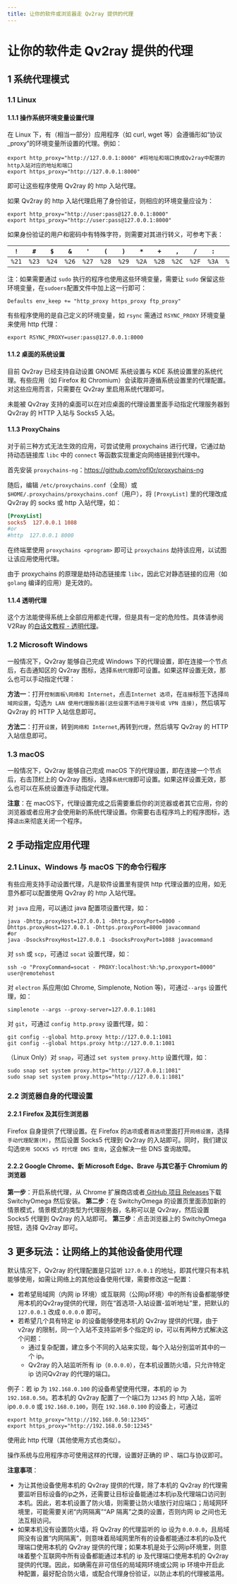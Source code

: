 ```yaml
---
title: 让你的软件或浏览器走 Qv2ray 提供的代理
---
```


# 让你的软件走 Qv2ray 提供的代理

## 1 系统代理模式

### 1.1 Linux

#### 1.1.1 操作系统环境变量设置代理

在 Linux 下，有（相当一部分）应用程序（如 curl, wget 等）会遵循形如“协议_proxy”的环境变量所设置的代理。例如：

```shell
export http_proxy="http://127.0.0.1:8000" #将地址和端口换成Qv2ray中配置的http入站对应的地址和端口
export https_proxy="http://127.0.0.1:8000"
```

即可让这些程序使用 Qv2ray 的 http 入站代理。

如果 Qv2ray 的 http 入站代理启用了身份验证，则相应的环境变量应设为：

```shell
export http_proxy="http://user:pass@127.0.0.1:8000"
export https_proxy="http://user:pass@127.0.0.1:8000"
```

如果身份验证的用户和密码中有特殊字符，则需要对其进行转义，可参考下表：

| `!`   | `#`   | `$`   | `&`   | `'`   | `(`   | `)`   | `*`   | `+`   | `,`   | `/`   | `:`   | `;`   | `=`   | `?`   | `@`   | `[`   | `]`   |
| ----- | ----- | ----- | ----- | ----- | ----- | ----- | ----- | ----- | ----- | ----- | ----- | ----- | ----- | ----- | ----- | ----- | ----- |
| `%21` | `%23` | `%24` | `%26` | `%27` | `%28` | `%29` | `%2A` | `%2B` | `%2C` | `%2F` | `%3A` | `%3B` | `%3D` | `%3F` | `%40` | `%5B` | `%5D` |

注：如果需要通过 `sudo` 执行的程序也使用这些环境变量，需要让 `sudo` 保留这些环境变量，在`sudoers`配置文件中加上这一行即可：

```
Defaults env_keep += "http_proxy https_proxy ftp_proxy"
```

有些程序使用的是自己定义的环境变量，如 `rsync` 需通过 `RSYNC_PROXY` 环境变量来使用 http 代理：

```
export RSYNC_PROXY=user:pass@127.0.0.1:8000
```

#### 1.1.2 桌面的系统设置

目前 Qv2ray 已经支持自动设置 GNOME 系统设置与 KDE 系统设置里的系统代理。有些应用（如 Firefox 和 Chromium）会读取并遵循系统设置里的代理配置。对这些应用而言，只需要在 Qv2ray 里启用系统代理即可。

未能被 Qv2ray 支持的桌面可以在对应桌面的代理设置里面手动指定代理服务器到 Qv2ray 的 HTTP 入站与 Socks5 入站。

#### 1.1.3 ProxyChains

对于前三种方式无法生效的应用，可尝试使用 proxychains 进行代理，它通过劫持动态链接库 `libc` 中的 `connect` 等函数实现重定向网络链接到代理中。

首先安装 `proxychains-ng`：https://github.com/rofl0r/proxychains-ng

随后，编辑 `/etc/proxychains.conf`（全局）或`$HOME/.proxychains/proxychains.conf`（用户），将 `[ProxyList]` 里的代理改成 Qv2ray 的 socks 或 http 入站代理，如：

```conf
[ProxyList]
socks5  127.0.0.1 1088
#or
#http  127.0.0.1 8000
```

在终端里使用 `proxychains <program>` 即可让 `proxychains` 劫持该应用，以试图让该应用使用代理。

由于 proxychains 的原理是劫持动态链接库 `libc`，因此它对静态链接的应用（如 `golang` 编译的应用）是无效的。

#### 1.1.4 透明代理

这个方法能使得系统上全部应用都走代理，但是具有一定的危险性。具体请参阅 V2Ray 的[白话文教程 - 透明代理](https://guide.v2fly.org/app/transparent_proxy.html)。

### 1.2 Microsoft Windows

一般情况下，Qv2ray 能够自己完成 Windows 下的代理设置，即在连接一个节点后，右击通知区的 Qv2ray 图标，选择`系统代理`即可设置。如果这样设置无效，那么也可以手动指定代理：

**方法一**：打开`控制面板\网络和 Internet`，点击`Internet 选项`，在`连接`标签下选择`局域网设置`，勾选`为 LAN 使用代理服务器(这些设置不适用于拨号或 VPN 连接)`，然后填写 Qv2ray 的 HTTP 入站信息即可。

**方法二**：打开`设置`，转到`网络和 Internet`,再转到`代理`，然后填写 Qv2ray 的 HTTP 入站信息即可。

### 1.3 macOS

一般情况下，Qv2ray 能够自己完成 macOS 下的代理设置，即在连接一个节点后，右击顶栏上的 Qv2ray 图标，选择`系统代理`即可设置。如果这样设置无效，那么也可以在系统设置连手动指定代理。

**注意**：在 macOS下，代理设置完成之后需要重启你的浏览器或者其它应用，你的浏览器或者应用才会使用新的系统代理设置。你需要右击程序坞上的程序图标，选择`退出`来彻底关闭一个程序。

## 2 手动指定应用代理

### 2.1 Linux、Windows 与 macOS 下的命令行程序

有些应用支持手动设置代理，凡是软件设置里有提供 http 代理设置的应用，如无意外都可以配置使用 Qv2ray 的 http 入站代理。

对 `java` 应用，可以通过 java 配置项设置代理，如：

```
java -Dhttp.proxyHost=127.0.0.1 -Dhttp.proxyPort=8000 -Dhttps.proxyHost=127.0.0.1 -Dhttps.proxyPort=8000 javacommand
#or
java -DsocksProxyHost=127.0.0.1 -DsocksProxyPort=1088 javacommand
```

对 `ssh` 或 `scp`，可通过 `socat` 设置代理，如：

```
ssh -o "ProxyCommand=socat - PROXY:localhost:%h:%p,proxyport=8000" user@remotehost
```

对 `electron` 系应用(如 Chrome, Simplenote, Notion 等)，可通过`--args` 设置代理，如：

```
simplenote --args --proxy-server=127.0.0.1:1081
```

对 `git`，可通过 `config http.proxy` 设置代理，如：

```
git config --global http.proxy http://127.0.0.1:1081
git config --global https.proxy http://127.0.0.1:1081
```

（Linux Only）对 `snap`，可通过 `set system proxy.http` 设置代理，如：

```
sudo snap set system proxy.http="http://127.0.0.1:1081" 
sudo snap set system proxy.https="http://127.0.0.1:1081" 
```

### 2.2 浏览器自身的代理设置

#### 2.2.1 Firefox 及其衍生浏览器

Firefox 自身提供了代理设置。在 Firefox 的`选项`或者`首选项`里面打开`网络设置`，选择`手动代理配置(M)`，然后设置 Socks5 代理到 Qv2ray 的入站即可。同时，我们建议勾选`使用 SOCKS v5 时代理 DNS 查询`，这会解决一些 DNS 查询故障。

#### 2.2.2 Google Chrome、新 Microsoft Edge、Brave 与其它基于 Chromium 的浏览器

**第一步**：开启系统代理，从 Chrome 扩展商店或者[ GitHub 项目 Releases](https://github.com/FelisCatus/SwitchyOmega/releases)下载 SwitchyOmega 然后安装。
**第二步**：在 SwitchyOmega 的设置页里面添加新的情景模式，情景模式的类型为代理服务器，名称可以是 Qv2ray，然后设置 Socks5 代理到 Qv2ray 的入站即可。
**第三步**：点击浏览器上的 SwitchyOmega 按钮，选择 Qv2ray 即可。

## 3 更多玩法：让网络上的其他设备使用代理

默认情况下，Qv2ray 的代理配置是只监听 `127.0.0.1` 的地址，即其代理只有本机能够使用，如需让网络上的其他设备使用代理，需要修改这一配置：

- 若希望局域网（内网 ip 环境）或互联网（公网ip环境）中的所有设备都能够使用本机的Qv2ray提供的代理，则在“首选项-入站设置-监听地址”里，把默认的 `127.0.0.1` 改成 `0.0.0.0` 即可。
- 若希望几个具有特定 ip 的设备能够使用本机的 Qv2ray 提供的代理，由于 v2ray 的限制，同一个入站不支持监听多个指定的 ip，可以有两种方式解决这个问题：
  - 通过复杂配置，建立多个不同的入站来实现，每个入站分别监听其中的一个 ip。
  - Qv2ray 的入站监听所有 ip（`0.0.0.0`），在本机设置防火墙，只允许特定 ip 访问Qv2ray 的代理的端口。

例子：若 ip 为 `192.168.0.100` 的设备希望使用代理，本机的 ip 为 `192.168.0.50`。若本机的 Qv2ray 配置了一个端口为 `12345` 的 http 入站，监听 ip`0.0.0.0` 或 `192.168.0.100`，则在 `192.168.0.100` 的设备上，可通过

```
export http_proxy="http://192.168.0.50:12345"
export https_proxy="http://192.168.0.50:12345"
```

使用此 http 代理（其他使用方式也类似）。

操作系统与应用程序亦可使用这样的代理，设置好正确的 IP 、端口与协议即可。

**注意事项**：

- 为让其他设备使用本机的 Qv2ray 提供的代理，除了本机的 Qv2ray 的代理需要监听目标设备的ip之外，还需要让目标设备能通过本机ip及代理端口访问到本机。因此，若本机设置了防火墙，则需要让防火墙放行对应端口；局域网环境里，可能需要关闭“内网隔离”“AP 隔离”之类的设置，否则内网 ip 之间也无法互相访问。
- 如果本机没有设置防火墙，将 Qv2ray 的代理监听的 ip 设为 `0.0.0.0`，且局域网没有设置“内网隔离”，则意味着局域网里所有的设备都能通过本机的ip及代理端口使用本机的 Qv2ray 提供的代理；如果本机是处于公网ip环境里，则意味着整个互联网中所有设备都能通过本机的 ip 及代理端口使用本机的 Qv2ray 提供的代理。因此，如确需在非可信任的局域网环境或公网 ip 环境中开启此种配置，最好配合防火墙，或配合代理身份验证，以防止本机的代理被滥用。
